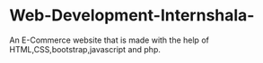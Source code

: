# Web-Development-Internshala-
An E-Commerce website that is made with the help of HTML,CSS,bootstrap,javascript and php.
